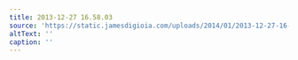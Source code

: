 ```yaml
---
title: 2013-12-27 16.58.03
source: 'https://static.jamesdigioia.com/uploads/2014/01/2013-12-27-16-58-03-scaled.jpg'
altText: ''
caption: ''
---
```


